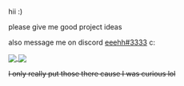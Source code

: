 hii :)

please give me good project ideas

also message me on discord [eeehh#3333](https://discord.com/users/281665697593950209) c:

<a href="https://github.com/anuraghazra/github-readme-stats">
  <img align="center" src="https://github-readme-stats.vercel.app/api?username=eeehh&show_icons=true&theme=jolly&count_private=true&include_all_commits=true&hide=stars" />
</a>
<a href="https://github.com/anuraghazra/convoychat">
  <img align="center" src="https://github-readme-stats.vercel.app/api/top-langs/?username=eeehh&layout=compact&theme=jolly" />
</a>

~~I only really put those there cause I was curious lol~~
